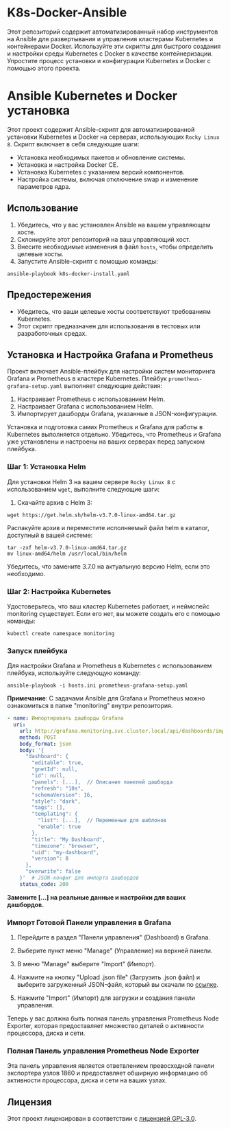 # K8s-Docker-Ansible
Этот репозиторий содержит автоматизированный набор инструментов на Ansible для развертывания и управления кластерами Kubernetes и контейнерами Docker. Используйте эти скрипты для быстрого создания и настройки среды Kubernetes с Docker в качестве контейнеризации. Упростите процесс установки и конфигурации Kubernetes и Docker с помощью этого проекта.

# Ansible Kubernetes и Docker установка

Этот проект содержит Ansible-скрипт для автоматизированной установки Kubernetes и Docker на серверах, использующих `Rocky Linux 8`. Скрипт включает в себя следующие шаги:

- Установка необходимых пакетов и обновление системы.
- Установка и настройка Docker CE.
- Установка Kubernetes с указанием версий компонентов.
- Настройка системы, включая отключение swap и изменение параметров ядра.

## Использование

1. Убедитесь, что у вас установлен Ansible на вашем управляющем хосте.
2. Склонируйте этот репозиторий на ваш управляющий хост.
3. Внесите необходимые изменения в файл `hosts`, чтобы определить целевые хосты.
4. Запустите Ansible-скрипт с помощью команды:
```
ansible-playbook k8s-docker-install.yaml
```
## Предостережения

- Убедитесь, что ваши целевые хосты соответствуют требованиям Kubernetes.
- Этот скрипт предназначен для использования в тестовых или разработочных средах.


## Установка и Настройка Grafana и Prometheus

Проект включает Ansible-плейбук для настройки систем мониторинга Grafana и Prometheus в кластере Kubernetes. Плейбук `prometheus-grafana-setup.yaml` выполняет следующие действия:

1. Настраивает Prometheus с использованием Helm.
2. Настраивает Grafana с использованием Helm.
3. Импортирует дашборды Grafana, указанные в JSON-конфигурации.

Установка и подготовка самих Prometheus и Grafana для работы в Kubernetes выполняется отдельно. Убедитесь, что Prometheus и Grafana уже установлены и настроены на ваших серверах перед запуском плейбука.

### Шаг 1: Установка Helm

Для установки Helm 3 на вашем сервере `Rocky Linux 8` с использованием `wget`, выполните следующие шаги:

1. Скачайте архив с Helm 3:

```
wget https://get.helm.sh/helm-v3.7.0-linux-amd64.tar.gz
```

Распакуйте архив и переместите исполняемый файл helm в каталог, доступный в вашей системе:
```
tar -zxf helm-v3.7.0-linux-amd64.tar.gz
mv linux-amd64/helm /usr/local/bin/helm
```
Убедитесь, что замените 3.7.0 на актуальную версию Helm, если это необходимо.

### Шаг 2: Настройка Kubernetes
Удостоверьтесь, что ваш кластер Kubernetes работает, и неймспейс monitoring существует. Если его нет, вы можете создать его с помощью команды:
```
kubectl create namespace monitoring
```

### Запуск плейбука
Для настройки Grafana и Prometheus в Kubernetes с использованием плейбука, используйте следующую команду:
```
ansible-playbook -i hosts.ini prometheus-grafana-setup.yaml
```

**Примечание**: С задачами Ansible для Grafana и Prometheus можно ознакомиться в папке "monitoring" внутри репозитория.

```yaml
- name: Импортировать дашборды Grafana
  uri:
    url: http://grafana.monitoring.svc.cluster.local/api/dashboards/import
    method: POST
    body_format: json
    body: '{
      "dashboard": {
        "editable": true,
        "gnetId": null,
        "id": null,
        "panels": [...],  // Описание панелей дашборда
        "refresh": "10s",
        "schemaVersion": 16,
        "style": "dark",
        "tags": [],
        "templating": {
          "list": [...],  // Переменные для шаблонов
          "enable": true
        },
        "title": "My Dashboard",
        "timezone": "browser",
        "uid": "my-dashboard",
        "version": 8
      },
      "overwrite": false
    }'  # JSON-конфиг для импорта дашбордов
    status_code: 200
```

**Замените [...] на реальные данные и настройки для ваших дашбордов.**

### Импорт Готовой Панели управления в Grafana

1. Перейдите в раздел "Панели управления" (Dashboard) в Grafana.

2. Выберите пункт меню "Manage" (Управление) на верхней панели.

3. В меню "Manage" выберите "Import" (Импорт).

4. Нажмите на кнопку "Upload .json file" (Загрузить .json файл) и выберите загруженный JSON-файл, который вы скачали по [ссылке](https://grafana.com/grafana/dashboards/12486-node-exporter-full/).

5. Нажмите "Import" (Импорт) для загрузки и создания панели управления.

Теперь у вас должна быть полная панель управления Prometheus Node Exporter, которая предоставляет множество деталей о активности процессора, диска и сети.

### Полная Панель управления Prometheus Node Exporter

Эта панель управления является ответвлением превосходной панели экспортера узлов 1860 и предоставляет обширную информацию об активности процессора, диска и сети на ваших узлах.



## Лицензия

Этот проект лицензирован в соответствии с [лицензией GPL-3.0](LICENSE).

